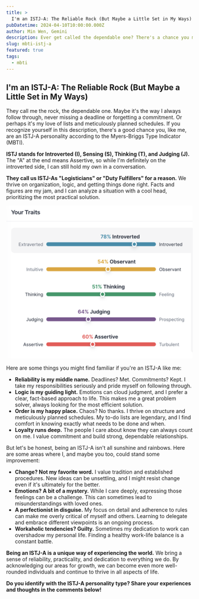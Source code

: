 ```yaml
---
title: >
  I'm an ISTJ-A: The Reliable Rock (But Maybe a Little Set in My Ways)
pubDatetime: 2024-04-10T10:00:00.000Z
author: Min Wen, Gemini
description: Ever get called the dependable one? There's a chance you might be an ISTJ-A, just like me! Let's explore what this Myers-Briggs type means and what it's like to live in this organized, logical mind.
slug: mbti-istj-a
featured: true
tags:
  - mbti
---
```


## I'm an ISTJ-A: The Reliable Rock (But Maybe a Little Set in My Ways)

They call me the rock, the dependable one. Maybe it's the way I always follow through, never missing a deadline or forgetting a commitment. Or perhaps it's my love of lists and meticulously planned schedules. If you recognize yourself in this description, there's a good chance you, like me, are an ISTJ-A personality according to the Myers-Briggs Type Indicator (MBTI).

**ISTJ stands for Introverted (I), Sensing (S), Thinking (T), and Judging (J).** The "A" at the end means Assertive, so while I'm definitely on the introverted side, I can still hold my own in a conversation.

**They call us ISTJ-As "Logisticians" or "Duty Fulfillers" for a reason.** We thrive on organization, logic, and getting things done right. Facts and figures are my jam, and I can analyze a situation with a cool head, prioritizing the most practical solution.

![My traits](./mbti-istj-a.png)

Here are some things you might find familiar if you're an ISTJ-A like me:

- **Reliability is my middle name.** Deadlines? Met. Commitments? Kept. I take my responsibilities seriously and pride myself on following through.
- **Logic is my guiding light.** Emotions can cloud judgment, and I prefer a clear, fact-based approach to life. This makes me a great problem solver, always looking for the most efficient solution.
- **Order is my happy place.** Chaos? No thanks. I thrive on structure and meticulously planned schedules. My to-do lists are legendary, and I find comfort in knowing exactly what needs to be done and when.
- **Loyalty runs deep.** The people I care about know they can always count on me. I value commitment and build strong, dependable relationships.

But let's be honest, being an ISTJ-A isn't all sunshine and rainbows. Here are some areas where I, and maybe you too, could stand some improvement:

- **Change? Not my favorite word.** I value tradition and established procedures. New ideas can be unsettling, and I might resist change even if it's ultimately for the better.
- **Emotions? A bit of a mystery.** While I care deeply, expressing those feelings can be a challenge. This can sometimes lead to misunderstandings with loved ones.
- **A perfectionist in disguise.** My focus on detail and adherence to rules can make me overly critical of myself and others. Learning to delegate and embrace different viewpoints is an ongoing process.
- **Workaholic tendencies? Guilty.** Sometimes my dedication to work can overshadow my personal life. Finding a healthy work-life balance is a constant battle.

**Being an ISTJ-A is a unique way of experiencing the world.** We bring a sense of reliability, practicality, and dedication to everything we do. By acknowledging our areas for growth, we can become even more well-rounded individuals and continue to thrive in all aspects of life.

**Do you identify with the ISTJ-A personality type? Share your experiences and thoughts in the comments below!**
